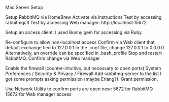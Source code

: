 Mac Server Setup

  Setup RabbitMQ via HomeBrew
    Activate via instructions
    Test by accessing rabbitmqctl
    Test by accessing Web manager: http://localhost:15672

  Setup an access client. I used Bunny gem for accessing via Ruby.

  Re-configure to allow non-localhost access
    Confirm via Web client that default exchange tied to 127.0.0.1
    In the .conf file, change 127.0.0.1 to 0.0.0.0
    Alternatively, an override can be specified in .bash_profile
    Stop and restart RabbitMQ. Confirm change via Web manager

  Enable the firewall (counter-intuitive, but necessary to open ports)
    System Preferences / Security & Privacy / Firewall
    Add rabbitmq-server to the list
    I got some prompts asking permission (maybe Erlang?). Grant permission.

  Use Network Utility to confirm ports are open now:
    5672 for RabbitMQ
    15672 for Web manager access

